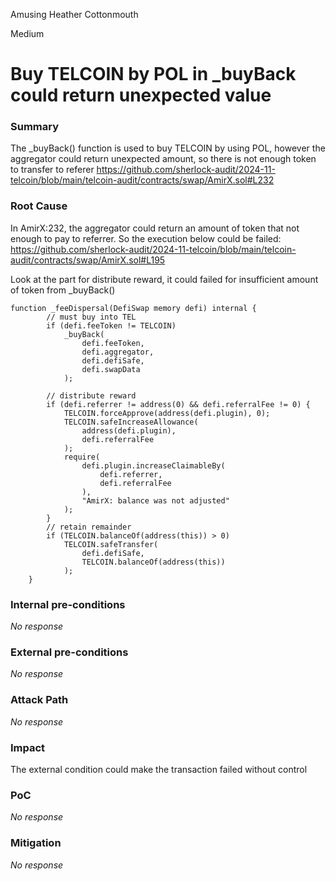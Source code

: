 Amusing Heather Cottonmouth

Medium

# Buy TELCOIN by POL in _buyBack could return unexpected value

### Summary

The _buyBack() function is used to buy TELCOIN by using POL, however the aggregator could return unexpected amount, so there is not enough token to transfer to referer
https://github.com/sherlock-audit/2024-11-telcoin/blob/main/telcoin-audit/contracts/swap/AmirX.sol#L232

### Root Cause

In AmirX:232, the aggregator could return an amount of token that not enough to pay to referrer. So the execution below could be failed:
https://github.com/sherlock-audit/2024-11-telcoin/blob/main/telcoin-audit/contracts/swap/AmirX.sol#L195 

Look at the part for distribute reward, it could failed for insufficient amount of token from _buyBack()
```solidity
function _feeDispersal(DefiSwap memory defi) internal {
        // must buy into TEL
        if (defi.feeToken != TELCOIN)
            _buyBack(
                defi.feeToken,
                defi.aggregator,
                defi.defiSafe,
                defi.swapData
            );

        // distribute reward
        if (defi.referrer != address(0) && defi.referralFee != 0) {
            TELCOIN.forceApprove(address(defi.plugin), 0);
            TELCOIN.safeIncreaseAllowance(
                address(defi.plugin),
                defi.referralFee
            );
            require(
                defi.plugin.increaseClaimableBy(
                    defi.referrer,
                    defi.referralFee
                ),
                "AmirX: balance was not adjusted"
            );
        }
        // retain remainder
        if (TELCOIN.balanceOf(address(this)) > 0)
            TELCOIN.safeTransfer(
                defi.defiSafe,
                TELCOIN.balanceOf(address(this))
            );
    }
```

### Internal pre-conditions

_No response_

### External pre-conditions

_No response_

### Attack Path

_No response_

### Impact

The external condition could make the transaction failed without control

### PoC

_No response_

### Mitigation

_No response_